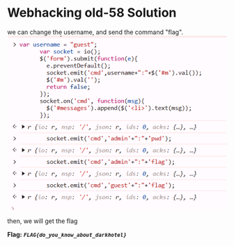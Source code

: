 # Webhacking old-58 Solution


we can change the username, and send the command "flag".
![alt text](./images/old-58.png)

then, we will get the flag

**Flag:** ***`FLAG{do_you_know_about_darkhotel}`*** 

